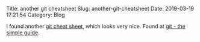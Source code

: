 Title: another git cheatsheet
Slug: another-git-cheatsheet
Date: 2019-03-19 17:21:54
Category: Blog

I found another [git cheat sheet](http://rogerdudler.github.io/git-guide/files/git_cheat_sheet.pdf), which looks very nice. Found at [git - the simple guide](http://rogerdudler.github.io/git-guide/).
